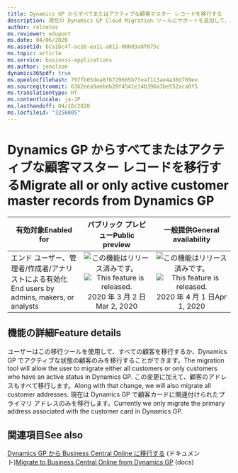 ```yaml
---
title: Dynamics GP からすべてまたはアクティブな顧客マスター レコードを移行する
description: 現在の Dynamics GP Cloud Migration ツールにサポートを追加して、ユーザーがすべてまたはアクティブな顧客マスター レコードを移行する必要があるかどうかを指定して追加のアドレスを移行できるようにします。
author: relnotes
ms.reviewer: edupont
ms.date: 04/06/2020
ms.assetid: bca1bc47-ac16-ea11-a811-000d3a8f075c
ms.topic: article
ms.service: business-applications
ms.author: jenolson
dynamics365pdf: true
ms.openlocfilehash: 797fb05dea8f6729665b7feaf113ae4a30d769ee
ms.sourcegitcommit: 63b2eea9aebeb28f4541e14b396a3be552aca0f5
ms.translationtype: HT
ms.contentlocale: ja-JP
ms.lasthandoff: 04/10/2020
ms.locfileid: "3256005"
---
```

# <a name="migrate-all-or-only-active-customer-master-records-from-dynamics-gp"></a><span data-ttu-id="1576e-103">Dynamics GP からすべてまたはアクティブな顧客マスター レコードを移行する</span><span class="sxs-lookup"><span data-stu-id="1576e-103">Migrate all or only active customer master records from Dynamics GP</span></span>


| <span data-ttu-id="1576e-104">有効対象</span><span class="sxs-lookup"><span data-stu-id="1576e-104">Enabled for</span></span>    |  <span data-ttu-id="1576e-105">パブリック プレビュー</span><span class="sxs-lookup"><span data-stu-id="1576e-105">Public preview</span></span> | <span data-ttu-id="1576e-106">一般提供</span><span class="sxs-lookup"><span data-stu-id="1576e-106">General availability</span></span> | 
| ---------- | :----------: |:----------: |
|<span data-ttu-id="1576e-107">エンド ユーザー、管理者/作成者/アナリストによる有効化</span><span class="sxs-lookup"><span data-stu-id="1576e-107">End users by admins, makers, or analysts</span></span>|<span data-ttu-id="1576e-108">![この機能はリリース済みです。](/dynamics365-release-plan/media/green-checkmark.png "この機能はリリース済みです。")</span><span class="sxs-lookup"><span data-stu-id="1576e-108">![This feature is released.](/dynamics365-release-plan/media/green-checkmark.png "This feature is released.")</span></span> <span data-ttu-id="1576e-109">2020 年 3 月 2 日</span><span class="sxs-lookup"><span data-stu-id="1576e-109">Mar 2, 2020</span></span>| <span data-ttu-id="1576e-110">![この機能はリリース済みです。](/dynamics365-release-plan/media/green-checkmark.png "この機能はリリース済みです。")</span><span class="sxs-lookup"><span data-stu-id="1576e-110">![This feature is released.](/dynamics365-release-plan/media/green-checkmark.png "This feature is released.")</span></span> <span data-ttu-id="1576e-111">2020 年 4 月 1 日</span><span class="sxs-lookup"><span data-stu-id="1576e-111">Apr 1, 2020</span></span>|






## <a name="feature-details"></a><span data-ttu-id="1576e-112">機能の詳細</span><span class="sxs-lookup"><span data-stu-id="1576e-112">Feature details</span></span>
<!--feature detail start -->
<span data-ttu-id="1576e-113">ユーザーはこの移行ツールを使用して、すべての顧客を移行するか、Dynamics GP でアクティブな状態の顧客のみを移行することができます。</span><span class="sxs-lookup"><span data-stu-id="1576e-113">The migration tool will allow the user to migrate either all customers or only customers who have an active status in Dynamics GP.</span></span> <span data-ttu-id="1576e-114">この変更に加えて、顧客のアドレスもすべて移行します。</span><span class="sxs-lookup"><span data-stu-id="1576e-114">Along with that change, we will also migrate all customer addresses.</span></span> <span data-ttu-id="1576e-115">現在は Dynamics GP で顧客カードに関連付けられたプライマリ アドレスのみを移行します。</span><span class="sxs-lookup"><span data-stu-id="1576e-115">Currently we only migrate the primary address associated with the customer card in Dynamics GP.</span></span>
<!--feature detail end -->










## <a name="see-also"></a><span data-ttu-id="1576e-116">関連項目</span><span class="sxs-lookup"><span data-stu-id="1576e-116">See also</span></span>

<!--docs start-->
<span data-ttu-id="1576e-117">[Dynamics GP から Business Central Online に移行する](https://docs.microsoft.com/dynamics365/business-central/dev-itpro/administration/migrate-dynamics-gp) (ドキュメント)</span><span class="sxs-lookup"><span data-stu-id="1576e-117">[Migrate to Business Central Online from Dynamics GP](https://docs.microsoft.com/dynamics365/business-central/dev-itpro/administration/migrate-dynamics-gp) (docs)</span></span>
<!--docs end-->

